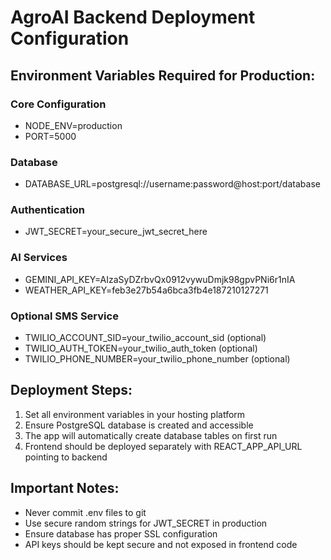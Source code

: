 # AgroAI Backend Deployment Configuration

## Environment Variables Required for Production:

### Core Configuration
- NODE_ENV=production
- PORT=5000

### Database 
- DATABASE_URL=postgresql://username:password@host:port/database

### Authentication
- JWT_SECRET=your_secure_jwt_secret_here

### AI Services
- GEMINI_API_KEY=AIzaSyDZrbvQx0912vywuDmjk98gpvPNi6r1nIA
- WEATHER_API_KEY=feb3e27b54a6bca3fb4e187210127271

### Optional SMS Service
- TWILIO_ACCOUNT_SID=your_twilio_account_sid (optional)
- TWILIO_AUTH_TOKEN=your_twilio_auth_token (optional)
- TWILIO_PHONE_NUMBER=your_twilio_phone_number (optional)

## Deployment Steps:
1. Set all environment variables in your hosting platform
2. Ensure PostgreSQL database is created and accessible
3. The app will automatically create database tables on first run
4. Frontend should be deployed separately with REACT_APP_API_URL pointing to backend

## Important Notes:
- Never commit .env files to git
- Use secure random strings for JWT_SECRET in production
- Ensure database has proper SSL configuration
- API keys should be kept secure and not exposed in frontend code